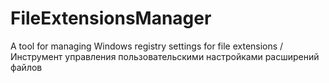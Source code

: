 # FileExtensionsManager
A tool for managing Windows registry settings for file extensions / Инструмент управления пользовательскими настройками расширений файлов
